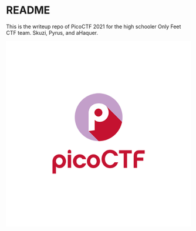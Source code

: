 # README
This is the writeup repo of PicoCTF 2021 for the high schooler Only Feet CTF team. Skuzi, Pyrus, and aHaquer.

![image](pics/picoctf-logo-og.png?style=centerme)